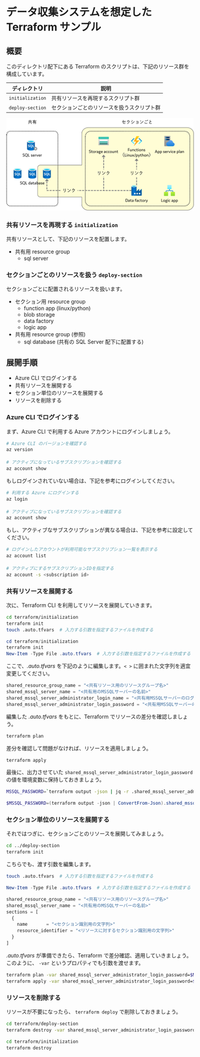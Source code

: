# データ収集システムを想定した Terraform サンプル

## 概要

このディレクトリ配下にある Terraform のスクリプトは、下記のリソース群を構成しています。

| ディレクトリ | 説明 |
|----|----|
| `initialization` | 共有リソースを再現するスクリプト群 |
| `deploy-section` | セクションごとのリソースを扱うスクリプト群 |

![構成図](./docs/images/composition.png)

### 共有リソースを再現する `initialization`

共有リソースとして、下記のリソースを配置します。

- 共有用 resource group
  - sql server

### セクションごとのリソースを扱う `deploy-section`

セクションごとに配置されるリソースを扱います。

- セクション用 resource group
  - function app (linux/python)
  - blob storage
  - data factory
  - logic app
- 共有用 resource group (参照)
  - sql database (共有の SQL Server 配下に配置する)

## 展開手順

- Azure CLI でログインする
- 共有リソースを展開する
- セクション単位のリソースを展開する
- リソースを削除する

### Azure CLI でログインする

まず、Azure CLI で利用する Azure アカウントにログインしましょう。

```bash
# Azure CLI のバージョンを確認する
az version

# アクティブになっているサブスクリプションを確認する
az account show
```

もしログインされていない場合は、下記を参考にログインしてください。

```bash
# 利用する Azure にログインする
az login

# アクティブになっているサブスクリプションを確認する
az account show
```

もし、アクティブなサブスクリプションが異なる場合は、下記を参考に設定してください。

```bash
# ログインしたアカウントが利用可能なサブスクリプション一覧を表示する
az account list

# アクティブにするサブスクリプションIDを指定する
az account -s <subscription id>
```

### 共有リソースを展開する

次に、Terraform CLI を利用してリソースを展開していきます。

```bash
cd terraform/initialization
terraform init
touch .auto.tfvars  # 入力する引数を指定するファイルを作成する
```
```powershell
cd terraform/initialization
terraform init
New-Item -Type File .auto.tfvars  # 入力する引数を指定するファイルを作成する
```

ここで、_.auto.tfvars_ を下記のように編集します。`< >` に囲まれた文字列を適宜変更してください。

```tf
shared_resource_group_name = "<共有リソース用のリソースグループ名>"
shared_mssql_server_name = "<共有用のMSSQLサーバーの名前>"
shared_mssql_server_administrator_login_name = "<共有用MSSQLサーバーのログインユーザー名>"
shared_mssql_server_administrator_login_password = "<共有用MSSQLサーバーのログインパスワード>"
```

編集した _.auto.tfvars_ をもとに、Terraform でリソースの差分を確認しましょう。

```bash
terraform plan
```

差分を確認して問題がなければ、リソースを適用しましょう。

```bash
terraform apply
```

最後に、出力させていた `shared_mssql_server_administrator_login_password` の値を環境変数に保持しておきましょう。

```bash
MSSQL_PASSWORD=`terraform output -json | jq -r .shared_mssql_server_administrator_login_password.value`
```
```powershell
$MSSQL_PASSWORD=(terraform output -json | ConvertFrom-Json).shared_mssql_server_administrator_login_password.value
```

### セクション単位のリソースを展開する

それではつぎに、セクションごとのリソースを展開してみましょう。

```bash
cd ../deploy-section
terraform init
```

こちらでも、渡す引数を編集します。

```bash
touch .auto.tfvars  # 入力する引数を指定するファイルを作成する
```
```powershell
New-Item -Type File .auto.tfvars  # 入力する引数を指定するファイルを作成する
```

```tf
shared_resource_group_name = "<共有リソース用のリソースグループ名>"
shared_mssql_server_name = "<共有用のMSSQLサーバーの名前>"
sections = [
  {
    name       = "<セクション識別用の文字列>"
    resource_identifier = "<リソースに対するセクション識別用の文字列>"
  }
]
```

_.auto.tfvars_ が準備できたら、Terraform で差分確認、適用していきましょう。このように、 `-var` というプロパティでも引数を渡せます。

```bash
terraform plan -var shared_mssql_server_administrator_login_password=$MSSQL_PASSWORD
terraform apply -var shared_mssql_server_administrator_login_password=$MSSQL_PASSWORD
```

### リソースを削除する

リソースが不要になったら、 `terraform deploy` で削除しておきましょう。

```bash
cd terraform/deploy-section
terraform destroy -var shared_mssql_server_administrator_login_password=$MSSQL_PASSWORD
```

```bash
cd terraform/initialization
terraform destroy
```